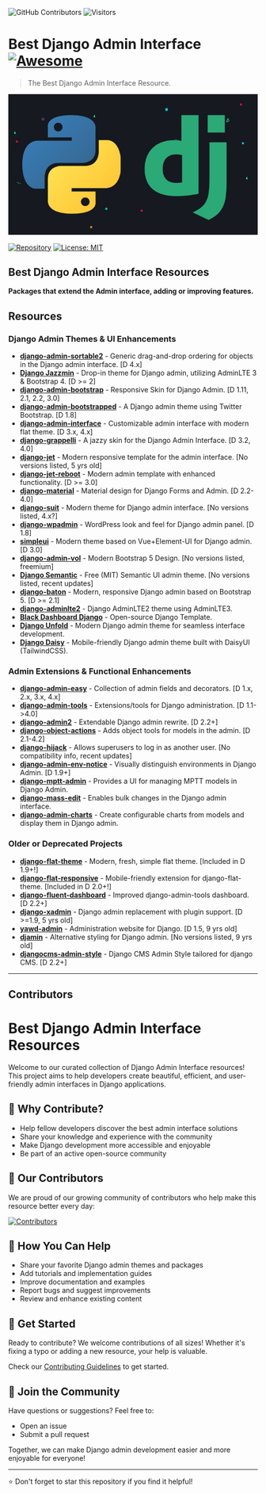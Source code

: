 <!-- Badges -->
![GitHub Contributors](https://img.shields.io/github/contributors/iamfoysal/Best-Django-Admin-interface)
![Visitors](https://api.visitorbadge.io/api/visitors?path=iamfoysal/Best-Django-Admin-interface&countColor=%23263759)

# Best Django Admin Interface [![Awesome](https://awesome.re/badge.svg)](https://awesome.re)

> The Best Django Admin Interface Resource.

![Django Admin](django.jpg)

[![Repository](https://img.shields.io/badge/GitHub-URL-orange.svg)](https://github.com/iamfoysal/Best-Django-Admin-interface)
[![License: MIT](https://img.shields.io/badge/License-MIT-yellow.svg)](https://github.com/iamfoysal/Best-Django-Admin-interface/blob/main/LICENSE)

## Best Django Admin Interface Resources

**Packages that extend the Admin interface, adding or improving features.**


## Resources

### Django Admin Themes & UI Enhancements

- **[django-admin-sortable2](https://github.com/jrief/django-admin-sortable2)** - Generic drag-and-drop ordering for objects in the Django admin interface. [D 4.x]
- **[Django Jazzmin](https://github.com/farridav/django-jazzmin)** - Drop-in theme for Django admin, utilizing AdminLTE 3 & Bootstrap 4. [D >= 2]
- **[django-admin-bootstrap](https://github.com/douglasmiranda/django-admin-bootstrap)** - Responsive Skin for Django Admin. [D 1.11, 2.1, 2.2, 3.0]
- **[django-admin-bootstrapped](https://github.com/django-admin-bootstrapped/django-admin-bootstrapped/)** - A Django admin theme using Twitter Bootstrap. [D 1.8]
- **[django-admin-interface](https://github.com/fabiocaccamo/django-admin-interface)** - Customizable admin interface with modern flat theme. [D 3.x, 4.x]
- **[django-grappelli](https://github.com/sehmaschine/django-grappelli/)** - A jazzy skin for the Django Admin Interface. [D 3.2, 4.0]
- **[django-jet](https://github.com/geex-arts/django-jet)** - Modern responsive template for the admin interface. [No versions listed, 5 yrs old]
- **[django-jet-reboot](https://github.com/b1go/django-jet-reboot)** - Modern admin template with enhanced functionality. [D >= 3.0]
- **[django-material](https://github.com/viewflow/django-material)** - Material design for Django Forms and Admin. [D 2.2-4.0]
- **[django-suit](https://github.com/darklow/django-suit/)** - Modern theme for Django admin interface. [No versions listed, 4.x?]
- **[django-wpadmin](https://github.com/barszczmm/django-wpadmin/)** - WordPress look and feel for Django admin panel. [D 1.8]
- **[simpleui](https://github.com/newpanjing/simpleui)** - Modern theme based on Vue+Element-UI for Django admin. [D 3.0]
- **[django-admin-vol](https://github.com/app-generator/django-admin-volt)** - Modern Bootstrap 5 Design. [No versions listed, freemium]
- **[Django Semantic](https://github.com/globophobe/django-semantic-admin)** - Free (MIT) Semantic UI admin theme. [No versions listed, recent updates]
- **[django-baton](https://github.com/otto-torino/django-baton)** - Modern, responsive Django admin based on Bootstrap 5. [D >= 2.1]
- **[django-adminlte2](https://github.com/adamcharnock/django-adminlte2)** - Django AdminLTE2 theme using AdminLTE3.
- **[Black Dashboard Django](https://github.com/creativetimofficial/black-dashboard-django)** - Open-source Django Template.
- **[Django Unfold](https://github.com/unfoldadmin/django-unfold)** - Modern Django admin theme for seamless interface development.
- **[Django Daisy](https://github.com/hypy13/django-daisy)** - Mobile-friendly Django admin theme built with DaisyUI (TailwindCSS).

### Admin Extensions & Functional Enhancements

- **[django-admin-easy](https://github.com/ebertti/django-admin-easy)** - Collection of admin fields and decorators. [D 1.x, 2.x, 3.x, 4.x]
- **[django-admin-tools](https://github.com/django-admin-tools/django-admin-tools)** - Extensions/tools for Django administration. [D 1.1->4.0]
- **[django-admin2](https://github.com/jazzband/django-admin2/)** - Extendable Django admin rewrite. [D 2.2+]
- **[django-object-actions](https://github.com/crccheck/django-object-actions)** - Adds object tools for models in the admin. [D 2.1-4.2]
- **[django-hijack](https://github.com/arteria/django-hijack/)** - Allows superusers to log in as another user. [No compatibility info, recent updates]
- **[django-admin-env-notice](https://github.com/dizballanze/django-admin-env-notice)** - Visually distinguish environments in Django Admin. [D 1.9+]
- **[django-mptt-admin](https://github.com/mbraak/django-mptt-admin)** - Provides a UI for managing MPTT models in Django Admin.
- **[django-mass-edit](https://github.com/burke-software/django-mass-edit)** - Enables bulk changes in the Django admin interface.
- **[django-admin-charts](https://github.com/PetrDlouhy/django-admin-charts)** - Create configurable charts from models and display them in Django admin.

### Older or Deprecated Projects

- **[django-flat-theme](https://github.com/elky/django-flat-theme)** - Modern, fresh, simple flat theme. [Included in D 1.9+!]
- **[django-flat-responsive](https://github.com/elky/django-flat-responsive)** - Mobile-friendly extension for django-flat-theme. [Included in D 2.0+!]
- **[django-fluent-dashboard](https://github.com/django-fluent/django-fluent-dashboard)** - Improved django-admin-tools dashboard. [D 2.2+]
- **[django-xadmin](https://github.com/sshwsfc/xadmin/)** - Django admin replacement with plugin support. [D >=1.9, 5 yrs old]
- **[yawd-admin](https://github.com/yawd/yawd-admin/)** - Administration website for Django. [D 1.5, 9 yrs old]
- **[djamin](https://github.com/hersonls/djamin/)** - Alternative styling for Django admin. [No versions listed, 9 yrs old]
- **[djangocms-admin-style](https://github.com/django-cms/djangocms-admin-style)** - Django CMS Admin Style tailored for django CMS. [D 2.2+]







































<hr>

## Contributors

# Best Django Admin Interface Resources

Welcome to our curated collection of Django Admin Interface resources! This project aims to help developers create beautiful, efficient, and user-friendly admin interfaces in Django applications.

## 🌟 Why Contribute?
- Help fellow developers discover the best admin interface solutions
- Share your knowledge and experience with the community
- Make Django development more accessible and enjoyable
- Be part of an active open-source community

## 🤝 Our Contributors
We are proud of our growing community of contributors who help make this resource better every day:

<a href="https://github.com/iamfoysal/Best-Django-Admin-interface/graphs/contributors">
    <img src="https://contributors-img.web.app/image?repo=iamfoysal/Best-Django-Admin-interface" alt="Contributors" />
</a>

## 🎯 How You Can Help
- Share your favorite Django admin themes and packages
- Add tutorials and implementation guides
- Improve documentation and examples
- Report bugs and suggest improvements
- Review and enhance existing content

## 🚀 Get Started
Ready to contribute? We welcome contributions of all sizes! Whether it's fixing a typo or adding a new resource, your help is valuable.

Check our [Contributing Guidelines](CONTRIBUTING.md) to get started.

## 💬 Join the Community
Have questions or suggestions? Feel free to:
- Open an issue
- Submit a pull request


Together, we can make Django admin development easier and more enjoyable for everyone!

---
⭐ Don't forget to star this repository if you find it helpful!